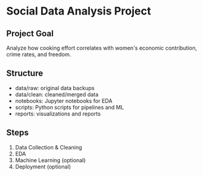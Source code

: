 # Social Data Analysis Project

## Project Goal
Analyze how cooking effort correlates with women's economic contribution, crime rates, and freedom.

## Structure
- data/raw: original data backups
- data/clean: cleaned/merged data
- notebooks: Jupyter notebooks for EDA
- scripts: Python scripts for pipelines and ML
- reports: visualizations and reports

## Steps
1. Data Collection & Cleaning
2. EDA
3. Machine Learning (optional)
4. Deployment (optional)

